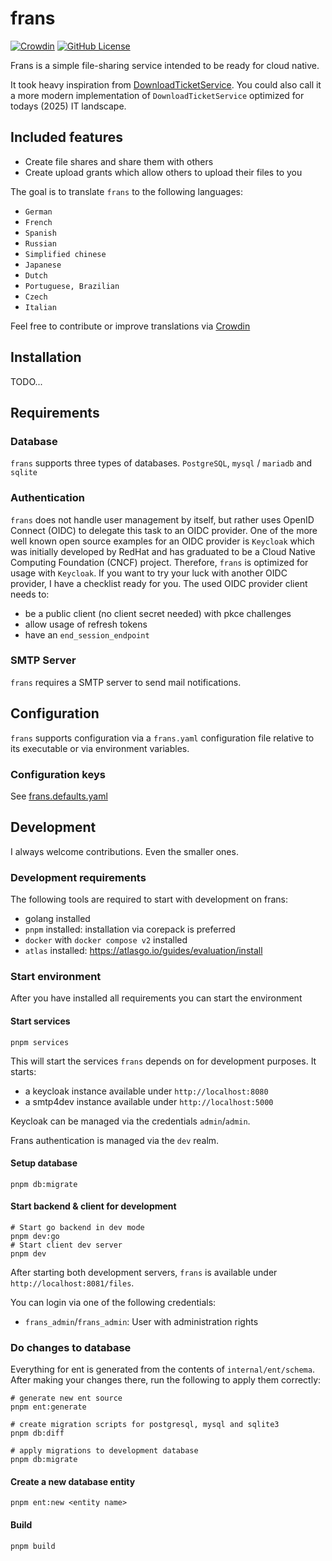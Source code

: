 # frans

[![Crowdin](https://badges.crowdin.net/go-frans/localized.svg)](https://crowdin.com/project/go-frans)
[![GitHub License](https://img.shields.io/github/license/jvllmr/frans)](https://github.com/jvllmr/frans/blob/main/LICENSE)

Frans is a simple file-sharing service intended to be ready for cloud native.

It took heavy inspiration from [DownloadTicketService](https://www.thregr.org/wavexx/software/dl/). You could also call it a more modern implementation of `DownloadTicketService` optimized for todays (2025) IT landscape.

## Included features

- Create file shares and share them with others
- Create upload grants which allow others to upload their files to you

The goal is to translate `frans` to the following languages:

- `German`
- `French`
- `Spanish`
- `Russian`
- `Simplified chinese`
- `Japanese`
- `Dutch`
- `Portuguese, Brazilian`
- `Czech`
- `Italian`

Feel free to contribute or improve translations via [Crowdin](https://crowdin.com/project/go-frans)

## Installation

TODO...

## Requirements

### Database

`frans` supports three types of databases. `PostgreSQL`, `mysql` / `mariadb` and `sqlite`

### Authentication

`frans` does not handle user management by itself, but rather uses OpenID Connect (OIDC) to delegate this task to an OIDC provider. One of the more well known open source examples for an OIDC provider is `Keycloak` which was initially developed by RedHat and has graduated to be a Cloud Native Computing Foundation (CNCF) project. Therefore, `frans` is optimized for usage with `Keycloak`.
If you want to try your luck with another OIDC provider, I have a checklist ready for you. The used OIDC provider client needs to:

- be a public client (no client secret needed) with pkce challenges
- allow usage of refresh tokens
- have an `end_session_endpoint`

### SMTP Server

`frans` requires a SMTP server to send mail notifications.

## Configuration

`frans` supports configuration via a `frans.yaml` configuration file relative to its executable or via environment variables.

### Configuration keys

See [frans.defaults.yaml](frans.defaults.yaml)

## Development

I always welcome contributions. Even the smaller ones.

### Development requirements

The following tools are required to start with development on frans:

- golang installed
- `pnpm` installed: installation via corepack is preferred
- `docker` with `docker compose v2` installed
- `atlas` installed: <https://atlasgo.io/guides/evaluation/install>

### Start environment

After you have installed all requirements you can start the environment

#### Start services

```shell
pnpm services
```

This will start the services `frans` depends on for development purposes.
It starts:

- a keycloak instance available under `http://localhost:8080`
- a smtp4dev instance available under `http://localhost:5000`

Keycloak can be managed via the credentials `admin`/`admin`.

Frans authentication is managed via the `dev` realm.

#### Setup database

```shell
pnpm db:migrate
```

#### Start backend & client for development

```shell
# Start go backend in dev mode
pnpm dev:go
# Start client dev server
pnpm dev
```

After starting both development servers, `frans` is available under `http://localhost:8081/files`.

You can login via one of the following credentials:

- `frans_admin`/`frans_admin`: User with administration rights

### Do changes to database

Everything for ent is generated from the contents of `internal/ent/schema`.
After making your changes there, run the following to apply them correctly:

```shell
# generate new ent source
pnpm ent:generate

# create migration scripts for postgresql, mysql and sqlite3
pnpm db:diff

# apply migrations to development database
pnpm db:migrate
```

#### Create a new database entity

```shell
pnpm ent:new <entity name>
```

#### Build

```shell
pnpm build
```
